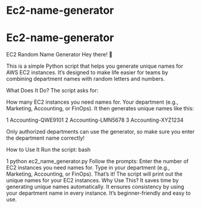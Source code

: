 # Ec2-name-generator
# Ec2-name-generator
EC2 Random Name Generator
Hey there! 👋

This is a simple Python script that helps you generate unique names for AWS EC2 instances. It’s designed to make life easier for teams by combining department names with random letters and numbers.

What Does It Do?
The script asks for:

How many EC2 instances you need names for.
Your department (e.g., Marketing, Accounting, or FinOps).
It then generates unique names like this:



1 Accounting-QWE9101
2 Accounting-LMN5678
3 Accounting-XYZ1234


Only authorized departments can use the generator, so make sure you enter the department name correctly!

How to Use It
Run the script:
bash


1
python ec2_name_generator.py
Follow the prompts:
Enter the number of EC2 instances you need names for.
Type in your department (e.g., Marketing, Accounting, or FinOps).
That’s it! The script will print out the unique names for your EC2 instances.
Why Use This?
It saves time by generating unique names automatically.
It ensures consistency by using your department name in every instance.
It’s beginner-friendly and easy to use.
